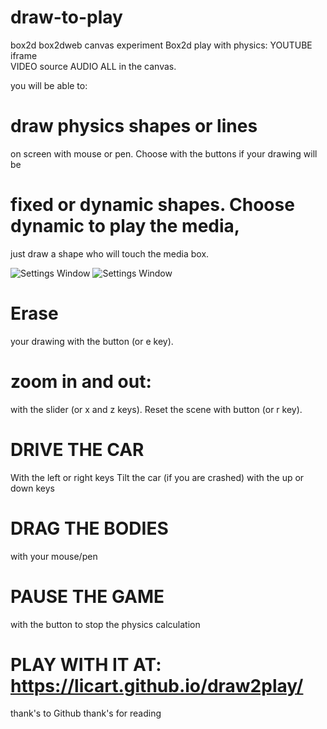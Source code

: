 # draw-to-play
box2d box2dweb canvas experiment
Box2d play with physics:
YOUTUBE iframe  
VIDEO source 
AUDIO 
ALL in the canvas.

you will be able to:
# draw physics shapes or lines 
on screen with mouse or pen.
Choose with the buttons if your drawing will be 
# fixed or dynamic shapes. Choose dynamic to play the media,
just draw a shape who will touch the media box.

![Settings Window](https://raw.github.com/licart/draw-to-play/gh-pages/Capturedraw.PNG)
![Settings Window](https://raw.github.com/licart/draw-to-play/gh-pages/Capturedraw2.PNG)

# Erase 
your drawing with the button (or e key).

# zoom in and out: 
with the slider (or x and z keys).
Reset the scene with button (or r key).

# DRIVE THE CAR 
With the left or right keys
Tilt the car (if you are crashed) with the up or down keys
# DRAG THE BODIES 
with your mouse/pen
# PAUSE THE GAME 
with the button to stop the physics calculation

# PLAY WITH IT AT: https://licart.github.io/draw2play/
thank's to Github 
thank's for reading
